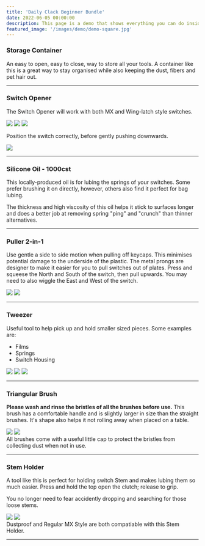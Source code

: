 ```yaml
---
title: 'Daily Clack Beginner Bundle'
date: 2022-06-05 00:00:00
description: This page is a demo that shows everything you can do inside portfolio and blog posts.
featured_image: '/images/demo/demo-square.jpg'
---
```


### Storage Container
An easy to open, easy to close, way to store all your tools. A container like this is a great way to stay organised while also keeping the dust, fibers and pet hair out. 

---

### Switch Opener
The Switch Opener will work with both MX and Wing-latch style switches. 

<div class="gallery" data-columns="3">
	<img src="/images/Photo_Blog/Switch_Opener.jpg">
	<img src="/images/Photo_Blog/Switch_Opener_Kailh.jpg">
	<img src="/images/Photo_Blog/Switch_Opener_MX.jpg">
</div>

Position the switch correctly, before gently pushing downwards. 

<div class="gallery2" data-columns="1">
	<img src="/images/Photo_Blog/Switch_Opener_MX_Open.jpg">
</div>

---

### Silicone Oil - 1000cst
This locally-produced oil is for lubing the springs of your switches. Some prefer brushing it on directly, however, others also find it perfect for bag lubing. 
 
<div class="gallery" data-columns="3">

</div>
The thickness and high viscosity of this oil helps it stick to surfaces longer and does a better job at removing spring "ping" and "crunch" than thinner alternatives. 

---

### Puller 2-in-1 
Use gentle a side to side motion when pulling off keycaps. This minimises potential damage to the underside of the plastic. 
The metal prongs are designer to make it easier for you to pull switches out of plates. Press and squeese the North and South of the switch, then pull upwards. 
You may need to also wiggle the East and West of the switch. 

<div class="gallery" data-columns="2">
<img src="/images/Photo_Blog/Wire_Puller.jpg">
<img src="/images/Photo_Blog/Switch_Puller.jpg">
</div>

---

### Tweezer
Useful tool to help pick up and hold smaller sized pieces.
Some examples are:
* Films
* Springs
* Switch Housing

<div class="gallery" data-columns="3">
	<img src="/images/Photo_Blog/Tweeser_Film.jpg">
	<img src="/images/Photo_Blog/Tweeser_Spring.jpg">
	<img src="/images/Photo_Blog/Tweeser_Top.jpg">
</div>

---

### Triangular Brush
**Please wash and rinse the bristles of all the brushes before use.**
This brush has a comfortable handle and is slightly larger in size than the straight brushes. 
It's shape also helps it not rolling away when placed on a table. 

<div class="gallery" data-columns="2">
	<img src="/images/Photo_Blog/Brush_2.jpg">
	<img src="/images/Photo_Blog/Brush.jpg">
</div>
All brushes come with a useful little cap to protect the bristles from collecting dust when not in use.  

---

### Stem Holder
A tool like this is perfect for holding switch Stem and makes lubing them so much easier. Press and hold the top open the clutch; release to grip. 

You no longer need to fear accidently dropping and searching for those loose stems.  

<div class="gallery" data-columns="2">
	<img src="/images/Photo_Blog/Stem_Holder_Dustproof.jpg">
	<img src="/images/Photo_Blog/Stem_Holder_MX.jpg">
</div>
Dustproof and Regular MX Style are both compatiable with this Stem Holder. 

---

